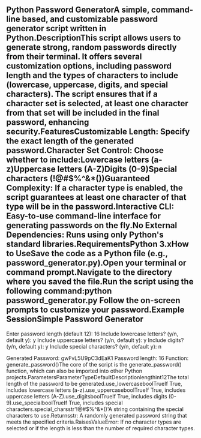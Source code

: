 Python Password GeneratorA simple, command-line based, and customizable password generator script written in Python.DescriptionThis script allows users to generate strong, random passwords directly from their terminal. It offers several customization options, including password length and the types of characters to include (lowercase, uppercase, digits, and special characters). The script ensures that if a character set is selected, at least one character from that set will be included in the final password, enhancing security.FeaturesCustomizable Length: Specify the exact length of the generated password.Character Set Control: Choose whether to include:Lowercase letters (a-z)Uppercase letters (A-Z)Digits (0-9)Special characters (!@#$%^&*())Guaranteed Complexity: If a character type is enabled, the script guarantees at least one character of that type will be in the password.Interactive CLI: Easy-to-use command-line interface for generating passwords on the fly.No External Dependencies: Runs using only Python's standard libraries.RequirementsPython 3.xHow to UseSave the code as a Python file (e.g., password_generator.py).Open your terminal or command prompt.Navigate to the directory where you saved the file.Run the script using the following command:python password_generator.py
Follow the on-screen prompts to customize your password.Example SessionSimple Password Generator
-------------------------
Enter password length (default 12): 16
Include lowercase letters? (y/n, default y): y
Include uppercase letters? (y/n, default y): y
Include digits? (y/n, default y): y
Include special characters? (y/n, default y): n

Generated Password: gwFvL5U9pC3dEaK1
Password length: 16
Function: generate_password()The core of the script is the generate_password() function, which can also be imported into other Python projects.ParametersParameterTypeDefaultDescriptionlengthint12The total length of the password to be generated.use_lowercaseboolTrueIf True, includes lowercase letters (a-z).use_uppercaseboolTrueIf True, includes uppercase letters (A-Z).use_digitsboolTrueIf True, includes digits (0-9).use_specialboolTrueIf True, includes special characters.special_charsstr'!@#$%^&*()'A string containing the special characters to use.Returnsstr: A randomly generated password string that meets the specified criteria.RaisesValueError: If no character types are selected or if the length is less than the number of required character types.

